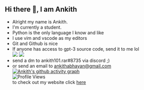 ## Hi there 👋, I am Ankith  
- Alright my name is Ankith.  
- I'm currently a student. 
- Python is the only language I know and like  
- I use vim and vscode as my editors  
- Git and Github is nice  
- If anyone has access to gpt-3 source code, send it to me lol    
<img src="https://github-readme-stats.vercel.app/api?username=AnkithAbhayan&theme=merko&include_all_commits=true"/>  <img src="https://github-readme-stats.vercel.app/api/top-langs/?username=AnkithAbhayan&card_width=325"/>  
- send a dm to ankith101.rar#8735 via discord ;)      
- or send an email to ankithabhayan@gmail.com  
[![Ankith's github activity graph](https://activity-graph.herokuapp.com/graph?username=AnkithAbhayan)](https://github.com/ashutosh00710/github-readme-activity-graph)  
![Profile Views](https://api.ghprofile.me/view?username=AnkithAbhayan&label=profile_views)  
to check out my website click [here](https://www.youtube.com/watch?v=j5a0jTc9S10)    
